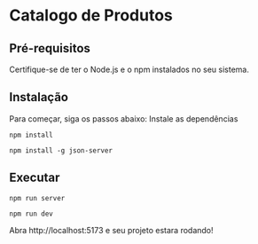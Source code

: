 # Catalogo de Produtos

## Pré-requisitos
Certifique-se de ter o Node.js e o npm instalados no seu sistema.

## Instalação
Para começar, siga os passos abaixo:
Instale as dependências

```
npm install
```

```
npm install -g json-server
```

## Executar

``` 
npm run server
```

``` 
npm run dev
``` 

Abra http://localhost:5173 e seu projeto estara rodando!
